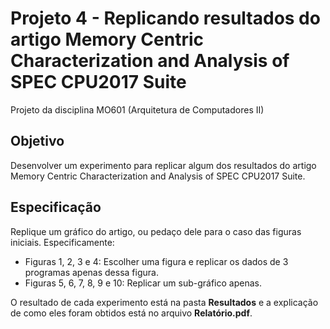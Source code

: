 # Projeto 4 - Replicando resultados do artigo Memory Centric Characterization and Analysis of SPEC CPU2017 Suite

Projeto da disciplina MO601 (Arquitetura de Computadores II)


## Objetivo

Desenvolver um experimento para replicar algum dos resultados do artigo Memory Centric Characterization and Analysis of SPEC CPU2017 Suite. 

## Especificação

Replique um gráfico do artigo, ou pedaço dele para o caso das figuras iniciais. Especificamente: 

- Figuras 1, 2, 3 e 4: Escolher uma figura e replicar os dados de 3 programas apenas dessa figura. 
- Figuras 5, 6, 7, 8, 9 e 10: Replicar um sub-gráfico apenas. 

O resultado de cada experimento está na pasta **Resultados** e a explicação de como eles foram obtidos está no arquivo **Relatório.pdf**.
